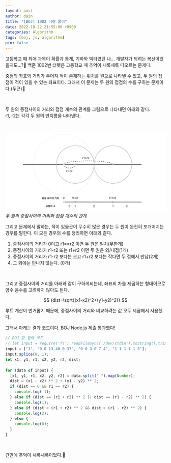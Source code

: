 ```yaml
---
layout: post
author: dain
title: "[BOJ] 1002 터렛 풀이"
date: 2022-10-22 21:55:00 +0900
categories: Algorithm
tags: [boj, js, algorithm]
pin: false
---
```


고등학교 때 최애 과목이 확률과 통계, 기하와 벡터였던 나... 개발자가 되려는 복선이었을지도...?🤔
백준 1002번 터렛은 고등학교 때 추억이 새록새록 떠오르는 문제다.

중점의 좌표와 거리가 주어져 적이 존재하는 위치를 원으로 나타낼 수 있고, 두 원의 접점이 적이 있을 수 있는 좌표이다.
그래서 이 문제는 두 원의 접점의 수를 구하는 문제이다.(두근)🤭

<br/>

두 원의 중점사이의 거리와 접점 개수의 관계를 그림으로 나타내면 아래와 같다.  
r1, r2는 각각 두 원의 반지름을 나타낸다.

<br/>

![Portfolio Project Design](./assets/1022_circle.png)
_두 원의 중점사이의 거리와 접점 개수의 관계_

그리고 문제에서 말하는, 적이 있을곳이 무수히 많은 경우는 두 원이 완전히 포개어지는 경우를 말한다. 이 모든 경우의 수를 정리하면 아래와 같다.

1. 중점사이의 거리가 0이고 r1==r2 이면 두 원은 일치(무한개)
2. 중점사이의 거리가 r1-r2 또는 r1+r2 이면 두 원은 외/내접(1개)
3. 중점사이의 거리가 r1-r2 보다는 크고 r1+r2 보다는 작다면 두 점에서 만남(2개)
4. 그 외에는 만나지 않는다. (0개)

<br/>

그리고 중점사이의 거리를 아래와 같이 구하게되는데, 좌표의 차를 제곱하는 형태이므로 양수 음수를 고려하지 않아도 된다.

$$ {dist=\sqrt{(x1-x2)^2+(y1-y2)^2}} $$

루트 계산이 번거롭기 때문에, 중점사이의 거리와 비교하려는 값 모두 제곱해서 사용했다.

그래서 아래는 결과 코드이다. BOJ Node.js 제출 통과했다!

```javascript
// BOJ 값 입력 코드
// let input = require('fs').readFileSync('/dev/stdin').toString().trim().split('\n')
input = ["3", "0 0 13 40 0 37", "0 0 3 0 7 4", "1 1 1 1 1 5"];
input.splice(0, 1);
let x1, y1, r1, x2, y2, r2, dist;

for (data of input) {
  [x1, y1, r1, x2, y2, r2] = data.split(" ").map(Number);
  dist = (x1 - x2) ** 2 + (y1 - y2) ** 2;
  if (dist == 0 && r1 == r2) {
    console.log(-1);
  } else if (dist == (r1 + r2) ** 2 || dist == (r1 - r2) ** 2) {
    console.log(1);
  } else if (dist < (r1 + r2) ** 2 && dist > (r1 - r2) ** 2) {
    console.log(2);
  } else {
    console.log(0);
  }
}
```

<br/>

간만에 추억이 새록새록이었다.🙂
